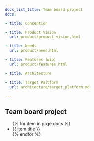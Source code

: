 ```yaml
---
docs_list_title: Team board project
docs:

- title: Conception

- title: Product Vision
  url: product/product-vision.html

- title: Needs
  url: product/need.html

- title: Features (wip)
  url: product/features.html

- title: Architecture

- title: Target Paltform
  url: architecture/target_platform.md

---
```

## Team board project
<ul>
{% for item in page.docs %}
    <li><a href="{{ item.url }}">{{ item.title }}</a></li>
{% endfor %}
</ul>
